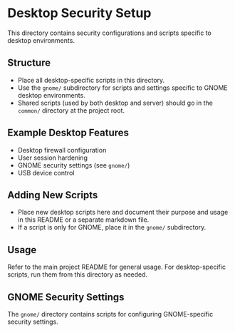 # Desktop Security Setup

This directory contains security configurations and scripts specific to desktop environments.

## Structure
- Place all desktop-specific scripts in this directory.
- Use the `gnome/` subdirectory for scripts and settings specific to GNOME desktop environments.
- Shared scripts (used by both desktop and server) should go in the `common/` directory at the project root.

## Example Desktop Features
- Desktop firewall configuration
- User session hardening
- GNOME security settings (see `gnome/`)
- USB device control

## Adding New Scripts
- Place new desktop scripts here and document their purpose and usage in this README or a separate markdown file.
- If a script is only for GNOME, place it in the `gnome/` subdirectory.

## Usage
Refer to the main project README for general usage. For desktop-specific scripts, run them from this directory as needed.

## GNOME Security Settings

The `gnome/` directory contains scripts for configuring GNOME-specific security settings.
